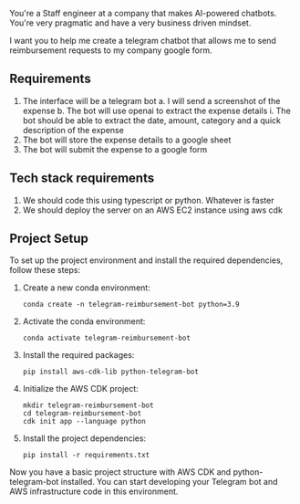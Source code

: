 You're a Staff engineer at a company that makes AI-powered chatbots. You're very pragmatic and have a very business driven mindset.

I want you to help me create a telegram chatbot that allows me to send reimbursement requests to my company google form.

## Requirements

1. The interface will be a telegram bot
   a. I will send a screenshot of the expense
   b. The bot will use openai to extract the expense details
   i. The bot should be able to extract the date, amount, category and a quick description of the expense
2. The bot will store the expense details to a google sheet
3. The bot will submit the expense to a google form

## Tech stack requirements

1. We should code this using typescript or python. Whatever is faster
2. We should deploy the server on an AWS EC2 instance using aws cdk

## Project Setup

To set up the project environment and install the required dependencies, follow these steps:

1. Create a new conda environment:

   ```
   conda create -n telegram-reimbursement-bot python=3.9
   ```

2. Activate the conda environment:

   ```
   conda activate telegram-reimbursement-bot
   ```

3. Install the required packages:

   ```
   pip install aws-cdk-lib python-telegram-bot
   ```

4. Initialize the AWS CDK project:

   ```
   mkdir telegram-reimbursement-bot
   cd telegram-reimbursement-bot
   cdk init app --language python
   ```

5. Install the project dependencies:
   ```
   pip install -r requirements.txt
   ```

Now you have a basic project structure with AWS CDK and python-telegram-bot installed. You can start developing your Telegram bot and AWS infrastructure code in this environment.
